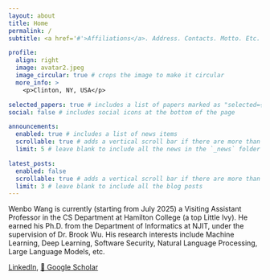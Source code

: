 ```yaml
---
layout: about
title: Home
permalink: /
subtitle: <a href='#'>Affiliations</a>. Address. Contacts. Motto. Etc.

profile:
  align: right
  image: avatar2.jpeg
  image_circular: true # crops the image to make it circular
  more_info: >
    <p>Clinton, NY, USA</p>

selected_papers: true # includes a list of papers marked as "selected={true}"
social: false # includes social icons at the bottom of the page

announcements:
  enabled: true # includes a list of news items
  scrollable: true # adds a vertical scroll bar if there are more than 3 news items
  limit: 5 # leave blank to include all the news in the `_news` folder

latest_posts:
  enabled: false
  scrollable: true # adds a vertical scroll bar if there are more than 3 new posts items
  limit: 3 # leave blank to include all the blog posts
---
```


Wenbo Wang is currently (starting from July 2025) a Visiting Assistant Professor in the CS Department at Hamilton College (a top Little Ivy). He earned his Ph.D. from the Department of Informatics at NJIT, under the supervision of Dr. Brook Wu. His research interests include Machine Learning, Deep Learning, Software Security, Natural Language Processing, Large Language Models, etc.

[<i class="fab fa-linkedin"></i> LinkedIn](https://www.linkedin.com/in/wenbo-wang-3461211a7/), [📖 Google Scholar](https://scholar.google.com/citations?user=sGzfUyAAAAAJ&hl=en&oi=ao)
